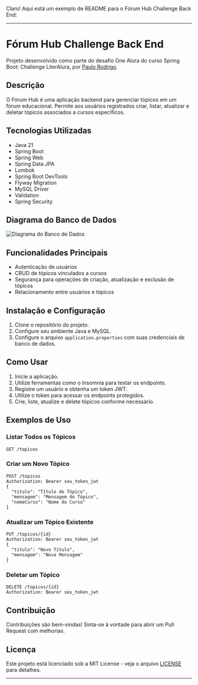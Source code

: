 Claro! Aqui está um exemplo de README para o Fórum Hub Challenge Back End:

---

# Fórum Hub Challenge Back End

Projeto desenvolvido como parte do desafio One Alura do curso Spring Boot: Challenge LiterAlura, por [Paulo Rodrigo](https://www.linkedin.com/in/paulorodrigo/).

## Descrição

O Fórum Hub é uma aplicação backend para gerenciar tópicos em um fórum educacional. Permite aos usuários registrados criar, listar, atualizar e deletar tópicos associados a cursos específicos.

## Tecnologias Utilizadas

- Java 21
- Spring Boot
- Spring Web
- Spring Data JPA
- Lombok
- Spring Boot DevTools
- Flyway Migration
- MySQL Driver
- Validation
- Spring Security

## Diagrama do Banco de Dados

![Diagrama do Banco de Dados](link_para_o_diagrama)

## Funcionalidades Principais

- Autenticação de usuários
- CRUD de tópicos vinculados a cursos
- Segurança para operações de criação, atualização e exclusão de tópicos
- Relacionamento entre usuários e tópicos

## Instalação e Configuração

1. Clone o repositório do projeto.
2. Configure seu ambiente Java e MySQL.
3. Configure o arquivo `application.properties` com suas credenciais de banco de dados.

## Como Usar

1. Inicie a aplicação.
2. Utilize ferramentas como o Insomnia para testar os endpoints.
3. Registre um usuário e obtenha um token JWT.
4. Utilize o token para acessar os endpoints protegidos.
5. Crie, liste, atualize e delete tópicos conforme necessário.

## Exemplos de Uso

### Listar Todos os Tópicos

```
GET /topicos
```

### Criar um Novo Tópico

```
POST /topicos
Authorization: Bearer seu_token_jwt
{
  "titulo": "Título do Tópico",
  "mensagem": "Mensagem do Tópico",
  "nomeCurso": "Nome do Curso"
}
```

### Atualizar um Tópico Existente

```
PUT /topicos/{id}
Authorization: Bearer seu_token_jwt
{
  "titulo": "Novo Título",
  "mensagem": "Nova Mensagem"
}
```

### Deletar um Tópico

```
DELETE /topicos/{id}
Authorization: Bearer seu_token_jwt
```

## Contribuição

Contribuições são bem-vindas! Sinta-se à vontade para abrir um Pull Request com melhorias.

## Licença

Este projeto está licenciado sob a MIT License - veja o arquivo [LICENSE](link_para_licenca) para detalhes.

---

